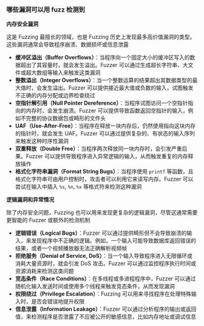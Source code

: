 ### 哪些漏洞可以用 fuzz 检测到

**内存安全漏洞**

这是 Fuzzing 最擅长的领域，也是 Fuzzing 历史上发现最多高价值漏洞的类型。这些漏洞通常会导致程序崩溃、数据损坏或信息泄露

- **缓冲区溢出（Buffer Overflows）**：当程序向一个固定大小的缓冲区写入的数据超出了其容量时，就会发生溢出。Fuzzer 可以通过生成超长字符串、大文件或超大数组等输入来触发这类漏洞
- **整数溢出（Integer Overflows）**：当一个整数运算的结果超出其数据类型的最大值时，会发生溢出。Fuzzer 可以提供接近最大值或负数的输入，试图触发不正确的内存分配或边界检查绕过
- **空指针解引用（Null Pointer Dereference）**：当程序试图访问一个空指针指向的内存时，会发生崩溃。Fuzzer 可以提供导致函数返回空指针的输入，例如不完整的协议数据包或畸形的文件头
- **UAF（Use-After-Free）**：当程序在释放一块内存后，仍然使用指向这块内存的指针时，就会发生 UAF。Fuzzer 可以通过提供复杂的、有状态的输入序列来触发这种时序性漏洞
- **双重释放（Double Free）**：当程序两次释放同一块内存时，会引发严重后果。Fuzzer 可以提供导致程序进入异常逻辑的输入，从而触发重复的内存释放操作
- **格式化字符串漏洞（Format String Bugs）**：当程序使用 `printf` 等函数，且格式化字符串可由用户控制时，攻击者可以利用它来读写内存。Fuzzer 可以尝试在输入中插入 `%s`, `%n`, `%x` 等格式符来检测这种漏洞

**逻辑漏洞和异常情况**

除了内存安全问题，Fuzzing 也可以用来发现更复杂的逻辑漏洞，尽管这通常需要更智能的 Fuzzer 或额外的检测机制

- **逻辑错误（Logical Bugs）**：Fuzzer 可以通过提供畸形但不会导致崩溃的输入，来发现程序中不正确的逻辑。例如，一个输入可能导致数据库返回错误的结果，或者一个视频播放器无法正确解析视频帧
- **拒绝服务（Denial of Service, DoS）**：当一个输入导致程序进入无限循环或消耗大量资源时，就会引发 DoS 攻击。Fuzzer 可以通过监控程序执行时间或资源消耗来检测这类问题
- **竞态条件（Race Conditions）**：在多线程或多进程程序中，Fuzzer 可以通过随机化输入发送时间或使用多个线程来触发竞态条件，从而发现漏洞
- **权限绕过（Privilege Escalation）**：Fuzzing 可以用来寻找程序在处理特殊输入时，是否会错误地提升权限
- **信息泄露（Information Leakage）**：Fuzzer 可以通过分析程序的输出或返回值，来检测程序是否泄露了不应被公开的敏感信息，比如内存地址或调试信息